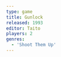 ```yaml
---
type: game
title: Gunlock
released: 1993
editor: Taito
players: 2
genres:
  - 'Shoot Them Up'
---
```


